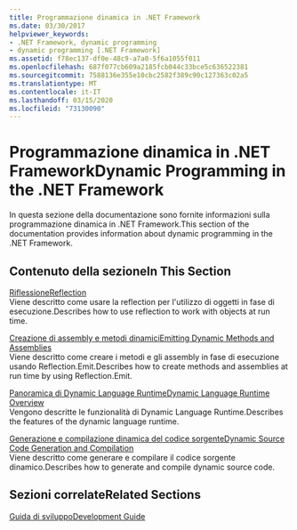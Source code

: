 ```yaml
---
title: Programmazione dinamica in .NET Framework
ms.date: 03/30/2017
helpviewer_keywords:
- .NET Framework, dynamic programming
- dynamic programming [.NET Framework]
ms.assetid: f78ec137-df0e-48c9-a7a0-5f6a1055f011
ms.openlocfilehash: 687f077cb609a2185fcb044c33bce5c636522381
ms.sourcegitcommit: 7588136e355e10cbc2582f389c90c127363c02a5
ms.translationtype: MT
ms.contentlocale: it-IT
ms.lasthandoff: 03/15/2020
ms.locfileid: "73130090"
---
```

# <a name="dynamic-programming-in-the-net-framework"></a><span data-ttu-id="941cd-102">Programmazione dinamica in .NET Framework</span><span class="sxs-lookup"><span data-stu-id="941cd-102">Dynamic Programming in the .NET Framework</span></span>
<span data-ttu-id="941cd-103">In questa sezione della documentazione sono fornite informazioni sulla programmazione dinamica in .NET Framework.</span><span class="sxs-lookup"><span data-stu-id="941cd-103">This section of the documentation provides information about dynamic programming in the .NET Framework.</span></span>  
  
## <a name="in-this-section"></a><span data-ttu-id="941cd-104">Contenuto della sezione</span><span class="sxs-lookup"><span data-stu-id="941cd-104">In This Section</span></span>  
 [<span data-ttu-id="941cd-105">Riflessione</span><span class="sxs-lookup"><span data-stu-id="941cd-105">Reflection</span></span>](reflection.md)  
 <span data-ttu-id="941cd-106">Viene descritto come usare la reflection per l'utilizzo di oggetti in fase di esecuzione.</span><span class="sxs-lookup"><span data-stu-id="941cd-106">Describes how to use reflection to work with objects at run time.</span></span>  
  
 [<span data-ttu-id="941cd-107">Creazione di assembly e metodi dinamici</span><span class="sxs-lookup"><span data-stu-id="941cd-107">Emitting Dynamic Methods and Assemblies</span></span>](emitting-dynamic-methods-and-assemblies.md)  
 <span data-ttu-id="941cd-108">Viene descritto come creare i metodi e gli assembly in fase di esecuzione usando Reflection.Emit.</span><span class="sxs-lookup"><span data-stu-id="941cd-108">Describes how to create methods and assemblies at run time by using Reflection.Emit.</span></span>  
  
 [<span data-ttu-id="941cd-109">Panoramica di Dynamic Language Runtime</span><span class="sxs-lookup"><span data-stu-id="941cd-109">Dynamic Language Runtime Overview</span></span>](dynamic-language-runtime-overview.md)  
 <span data-ttu-id="941cd-110">Vengono descritte le funzionalità di Dynamic Language Runtime.</span><span class="sxs-lookup"><span data-stu-id="941cd-110">Describes the features of the dynamic language runtime.</span></span>  
  
 [<span data-ttu-id="941cd-111">Generazione e compilazione dinamica del codice sorgente</span><span class="sxs-lookup"><span data-stu-id="941cd-111">Dynamic Source Code Generation and Compilation</span></span>](dynamic-source-code-generation-and-compilation.md)  
 <span data-ttu-id="941cd-112">Viene descritto come generare e compilare il codice sorgente dinamico.</span><span class="sxs-lookup"><span data-stu-id="941cd-112">Describes how to generate and compile dynamic source code.</span></span>  
  
## <a name="related-sections"></a><span data-ttu-id="941cd-113">Sezioni correlate</span><span class="sxs-lookup"><span data-stu-id="941cd-113">Related Sections</span></span>  
 [<span data-ttu-id="941cd-114">Guida di sviluppo</span><span class="sxs-lookup"><span data-stu-id="941cd-114">Development Guide</span></span>](../development-guide.md)  
